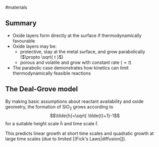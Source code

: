 #materials 
## Summary
- Oxide layers form directly at the surface if thermodynamically favourable
- Oxide layers may be:
	- protective, stay at the metal surface, and grow parabolically ($\propto \sqrt{ t }$)
	- porous and volatile and grow with constant rate ($\propto t$)
- The parabolic case demonstrates how kinetics can limit thermodynamically feasible reactions

## The Deal-Grove model
By making basic assumptions about reactant availability and oxide geometry, the formation of $\mathrm{SiO_{2}}$ grows according to$$\tilde{h}=\sqrt{ \tilde{t}+1}-1$$for a suitable height scale $\tilde{h}$ and time scale $\tilde{t}$.

This predicts linear growth at short time scales and quadratic growth at large time scales (due to limited [[Fick's Laws|diffusion]]).